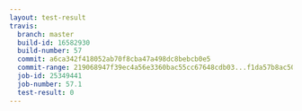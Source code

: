```yaml
---
layout: test-result
travis:
  branch: master
  build-id: 16582930
  build-number: 57
  commit: a6ca342f418052ab70f8cba47a498dc8bebcb0e5
  commit-range: 219068947f39ec4a56e3360bac55cc67648cdb03...f1da57b8ac50ee1534a872a9044d2fdaabf10e53
  job-id: 25349441
  job-number: 57.1
  test-result: 0
---
```

